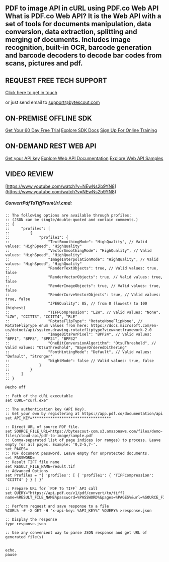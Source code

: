 ## PDF to image API in cURL using PDF.co Web API What is PDF.co Web API? It is the Web API with a set of tools for documents manipulation, data conversion, data extraction, splitting and merging of documents. Includes image recognition, built-in OCR, barcode generation and barcode decoders to decode bar codes from scans, pictures and pdf.

## REQUEST FREE TECH SUPPORT

[Click here to get in touch](https://bytescout.zendesk.com/hc/en-us/requests/new?subject=PDF.co%20Web%20API%20Question)

or just send email to [support@bytescout.com](mailto:support@bytescout.com?subject=PDF.co%20Web%20API%20Question) 

## ON-PREMISE OFFLINE SDK 

[Get Your 60 Day Free Trial](https://bytescout.com/download/web-installer?utm_source=github-readme)
[Explore SDK Docs](https://bytescout.com/documentation/index.html?utm_source=github-readme)
[Sign Up For Online Training](https://academy.bytescout.com/)


## ON-DEMAND REST WEB API

[Get your API key](https://pdf.co/documentation/api?utm_source=github-readme)
[Explore Web API Documentation](https://pdf.co/documentation/api?utm_source=github-readme)
[Explore Web API Samples](https://github.com/bytescout/ByteScout-SDK-SourceCode/tree/master/PDF.co%20Web%20API)

## VIDEO REVIEW

[https://www.youtube.com/watch?v=NEwNs2b9YN8](https://www.youtube.com/watch?v=NEwNs2b9YN8)




<!-- code block begin -->

##### **ConvertPdfToTiffFromUrl.cmd:**
    
```
:: The following options are available through profiles:
:: (JSON can be single/double-quoted and contain comments.)
:: {
::     "profiles": [
::         {
::             "profile1": {
::                 "TextSmoothingMode": "HighQuality", // Valid values: "HighSpeed", "HighQuality"
::                 "VectorSmoothingMode": "HighQuality", // Valid values: "HighSpeed", "HighQuality"
::                 "ImageInterpolationMode": "HighQuality", // Valid values: "HighSpeed", "HighQuality"
::                 "RenderTextObjects": true, // Valid values: true, false
::                 "RenderVectorObjects": true, // Valid values: true, false
::                 "RenderImageObjects": true, // Valid values: true, false
::                 "RenderCurveVectorObjects": true, // Valid values: true, false
::                 "JPEGQuality": 85, // from 0 (lowest) to 100 (highest)
::                 "TIFFCompression": "LZW", // Valid values: "None", "LZW", "CCITT3", "CCITT4", "RLE"
::                 "RotateFlipType": "RotateNoneFlipNone", // RotateFlipType enum values from here: https://docs.microsoft.com/en-us/dotnet/api/system.drawing.rotatefliptype?view=netframework-2.0
::                 "ImageBitsPerPixel": "BPP24", // Valid values: "BPP1", "BPP8", "BPP24", "BPP32"
::                 "OneBitConversionAlgorithm": "OtsuThreshold", // Valid values: "OtsuThreshold", "BayerOrderedDithering"
::                 "FontHintingMode": "Default", // Valid values: "Default", "Stronger"
::                 "NightMode": false // Valid values: true, false
::             }
::         }
::     ]
:: }

@echo off

:: Path of the cURL executable
set CURL="curl.exe"

:: The authentication key (API Key).
:: Get your own by registering at https://app.pdf.co/documentation/api
set API_KEY=***********************************

:: Direct URL of source PDF file.
set SOURCE_FILE_URL=https://bytescout-com.s3.amazonaws.com/files/demo-files/cloud-api/pdf-to-image/sample.pdf
:: Comma-separated list of page indices (or ranges) to process. Leave empty for all pages. Example: '0,2-5,7-'.
set PAGES=
:: PDF document password. Leave empty for unprotected documents.
set PASSWORD=
:: Result TIFF file name
set RESULT_FILE_NAME=result.tif
:: Advanced Options
set Profiles = "{ 'profiles': [ { 'profile1': { 'TIFFCompression': 'CCITT4' } } ] }"

:: Prepare URL for `PDF To TIFF` API call
set QUERY="https://api.pdf.co/v1/pdf/convert/to/tiff?name=%RESULT_FILE_NAME%password=%PASSWORD%&pages=%PAGES%&url=%SOURCE_FILE_URL%&profiles=%Profiles%"

:: Perform request and save response to a file
%CURL% -# -X GET -H "x-api-key: %API_KEY%" %QUERY% >response.json

:: Display the response
type response.json

:: Use any convenient way to parse JSON response and get URL of generated file(s)


echo.
pause
```

<!-- code block end -->